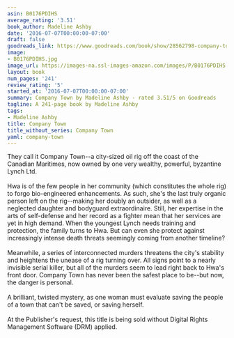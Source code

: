 ```yaml
---
asin: B0176PDIHS
average_rating: '3.51'
book_author: Madeline Ashby
date: '2016-07-07T00:00:00-07:00'
draft: false
goodreads_link: https://www.goodreads.com/book/show/28562798-company-town
image:
- B0176PDIHS.jpg
image_url: https://images-na.ssl-images-amazon.com/images/P/B0176PDIHS.01._SCLZZZZZZZ.jpg
layout: book
num_pages: '241'
review_rating: '5'
started_at: '2016-07-07T00:00:00-07:00'
summary: Company Town by Madeline Ashby - rated 3.51/5 on Goodreads
tagline: A 241-page book by Madeline Ashby
tags:
- Madeline Ashby
title: Company Town
title_without_series: Company Town
yaml: company-town
---
```


They call it Company Town--a city-sized oil rig off the coast of the Canadian Maritimes, now owned by one very wealthy, powerful, byzantine Lynch Ltd.<br /><br />Hwa is of the few people in her community (which constitutes the whole rig) to forgo bio-engineered enhancements. As such, she's the last truly organic person left on the rig--making her doubly an outsider, as well as a neglected daughter and bodyguard extraordinaire. Still, her expertise in the arts of self-defense and her record as a fighter mean that her services are yet in high demand. When the youngest Lynch needs training and protection, the family turns to Hwa. But can even she protect against increasingly intense death threats seemingly coming from another timeline?<br /><br />Meanwhile, a series of interconnected murders threatens the city's stability and heightens the unease of a rig turning over. All signs point to a nearly invisible serial killer, but all of the murders seem to lead right back to Hwa's front door. Company Town has never been the safest place to be--but now, the danger is personal.<br /><br />A brilliant, twisted mystery, as one woman must evaluate saving the people of a town that can't be saved, or saving herself.<br /><br />At the Publisher's request, this title is being sold without Digital Rights Management Software (DRM) applied.